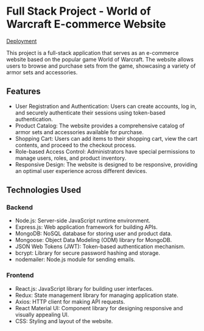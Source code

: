 # Full Stack Project - World of Warcraft E-commerce Website

[Deployment](https://full-stack-project-world-of-warcraft-e-commerce-website-wtf1.vercel.app/)

This project is a full-stack application that serves as an e-commerce website based on the popular game World of Warcraft. The website allows users to browse and purchase sets from the game, showcasing a variety of armor sets and accessories.

## Features

- User Registration and Authentication: Users can create accounts, log in, and securely authenticate their sessions using token-based authentication.
- Product Catalog: The website provides a comprehensive catalog of armor sets and accessories available for purchase.
- Shopping Cart: Users can add items to their shopping cart, view the cart contents, and proceed to the checkout process.
- Role-based Access Control: Administrators have special permissions to manage users, roles, and product inventory.
- Responsive Design: The website is designed to be responsive, providing an optimal user experience across different devices.

## Technologies Used

### Backend

- Node.js: Server-side JavaScript runtime environment.
- Express.js: Web application framework for building APIs.
- MongoDB: NoSQL database for storing user and product data.
- Mongoose: Object Data Modeling (ODM) library for MongoDB.
- JSON Web Tokens (JWT): Token-based authentication mechanism.
- bcrypt: Library for secure password hashing and storage.
- nodemailer: Node.js module for sending emails.

### Frontend

- React.js: JavaScript library for building user interfaces.
- Redux: State management library for managing application state.
- Axios: HTTP client for making API requests.
- React Material UI: Component library for designing responsive and visually appealing UI.
- CSS: Styling and layout of the website.
